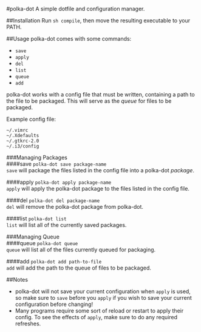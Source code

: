 #polka-dot
A simple dotfile and configuration manager.

##Installation
Run `sh compile`, then move the resulting executable to your PATH.

##Usage
polka-dot comes with some commands:
- `save`  
- `apply`  
- `del`  
- `list`  
- `queue`
- `add`
  
polka-dot works with a config file that must be written, containing a path to the file to be packaged. This will serve as the *queue* for files to be packaged.  

Example config file:
```
~/.vimrc
~/.Xdefaults
~/.gtkrc-2.0
~/.i3/config
```
###Managing Packages  
####save
`polka-dot save package-name`  
`save` will package the files listed in the config file into a polka-dot *package*.

####apply
`polka-dot apply package-name`  
`apply` will apply the polka-dot package to the files listed in the config file.

####del
`polka-dot del package-name`  
`del` will remove the polka-dot package from polka-dot.

####list
`polka-dot list`  
`list` will list all of the currently saved packages.

###Managing Queue  
####queue
`polka-dot queue`  
`queue` will list all of the files currently queued for packaging.  

####add
`polka-dot add path-to-file`  
`add` will add the path to the queue of files to be packaged.  

##Notes  
- polka-dot will not save your current configuration when `apply` is used, so make sure to `save` before you `apply` if you wish to save your current configuration before changing!  
- Many programs require some sort of reload or restart to apply their config. To see the effects of `apply`, make sure to do any required refreshes.
 
